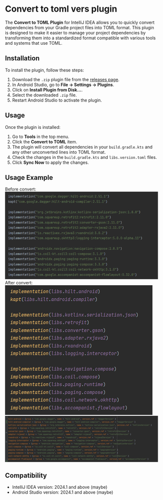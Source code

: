 # Convert to toml vers plugin

The **Convert to TOML Plugin** for IntelliJ IDEA allows you to quickly convert dependencies from your Gradle project files into TOML format. This plugin is designed to make it easier to manage your project dependencies by transforming them into a standardized format compatible with various tools and systems that use TOML.

## Installation

To install the plugin, follow these steps:
1. Download the `.zip` plugin file from the [releases page](https://github.com/Balalaika73/TomlConvertPlugin/releases).
2. In Android Studio, go to **File → Settings → Plugins**.
3. Click on **Install Plugin from Disk...**.
4. Select the downloaded `.zip` file.
5. Restart Android Studio to activate the plugin.

## Usage

Once the plugin is installed:
1. Go to **Tools** in the top menu.
2. Click the **Convert to TOML** item.
3. The plugin will convert all dependencies in your `build.gradle.kts` and any other unconverted lines into TOML format.
4. Check the changes in the `build.gradle.kts` and `libs.version.toml` files.
5. Click **Sync Now** to apply the changes.

## Usage Example
Before convert:
![Before Convert](\img\BeforeConvert.png)
After convert:
![After Convert](\img\ConvertRes.png)
![After Convert Toml](\img\ConvertResToml.png)

## Compatibility

- IntelliJ IDEA version: 2024.1 and above (maybe)
- Android Studio version: 2024.1 and above (maybe)

